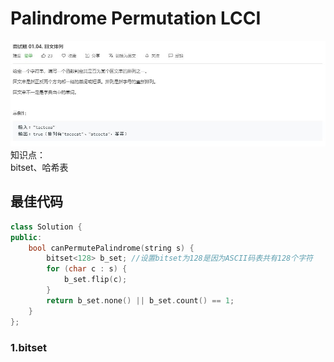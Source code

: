 # Palindrome Permutation LCCI
![](https://github.com/DominoWantToStudy/Leetcode-Note/blob/master/Note%20File/Image%20file/%E9%9D%A2%E8%AF%95%E9%A2%98%2001.04.%20%E5%9B%9E%E6%96%87%E6%8E%92%E5%88%97.JPG)
知识点：  
bitset、哈希表

## 最佳代码
```cpp
class Solution {
public:
    bool canPermutePalindrome(string s) {
        bitset<128> b_set; //设置bitset为128是因为ASCII码表共有128个字符
        for (char c : s) {
            b_set.flip(c);
        }
        return b_set.none() || b_set.count() == 1;
    }
};
```

### 1.bitset
